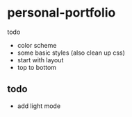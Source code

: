 # personal-portfolio

todo

- color scheme
- some basic styles (also clean up css)
- start with layout
- top to bottom
## todo

- add light mode
